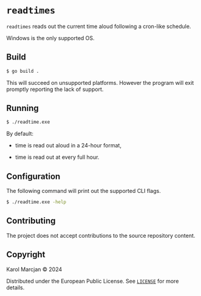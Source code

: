 # `readtimes`

`readtimes` reads out the current time aloud following a cron-like schedule.

Windows is the only supported OS.

## Build

```bash
$ go build .
```

This will succeed on unsupported platforms.
However the program will exit promptly reporting the lack of support.

## Running

```bash
$ ./readtime.exe
```

By default:

* time is read out aloud in a 24-hour format,

* time is read out at every full hour.


## Configuration

The following command will print out the supported CLI flags.

```bash
$ ./readtime.exe -help

```

## Contributing

The project does not accept contributions to the source repository content.

## Copyright

Karol Marcjan &copy; 2024

Distributed under the European Public License.
See [`LICENSE`] for more details.

[`LICENSE`]: ./LICENSE